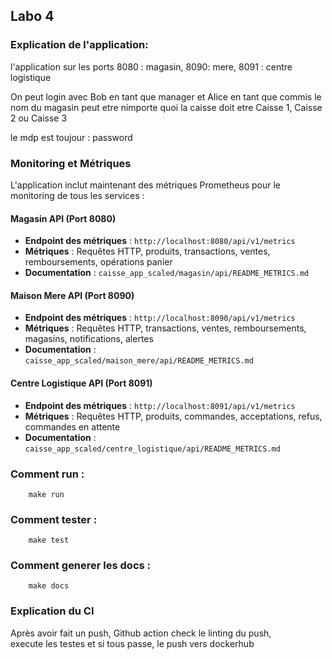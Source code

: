## Labo 4

### Explication de l'application:

l'application sur les ports 8080 : magasin, 8090: mere, 8091 : centre logistique

On peut login avec Bob en tant que manager et Alice en tant que commis
le nom du magasin peut etre nimporte quoi
la caisse doit etre Caisse 1, Caisse 2 ou Caisse 3

le mdp est toujour : password

### Monitoring et Métriques

L'application inclut maintenant des métriques Prometheus pour le monitoring de tous les services :

#### Magasin API (Port 8080)
- **Endpoint des métriques** : `http://localhost:8080/api/v1/metrics`
- **Métriques** : Requêtes HTTP, produits, transactions, ventes, remboursements, opérations panier
- **Documentation** : `caisse_app_scaled/magasin/api/README_METRICS.md`

#### Maison Mere API (Port 8090)
- **Endpoint des métriques** : `http://localhost:8090/api/v1/metrics`
- **Métriques** : Requêtes HTTP, transactions, ventes, remboursements, magasins, notifications, alertes
- **Documentation** : `caisse_app_scaled/maison_mere/api/README_METRICS.md`

#### Centre Logistique API (Port 8091)
- **Endpoint des métriques** : `http://localhost:8091/api/v1/metrics`
- **Métriques** : Requêtes HTTP, produits, commandes, acceptations, refus, commandes en attente
- **Documentation** : `caisse_app_scaled/centre_logistique/api/README_METRICS.md`

### Comment run :
```
    make run
```

### Comment tester :
```
    make test
```

### Comment generer les docs :
```
    make docs
```

### Explication du CI
Après avoir fait un push, Github action check le linting du push,<br> execute les testes et si tous passe, le push vers dockerhub
